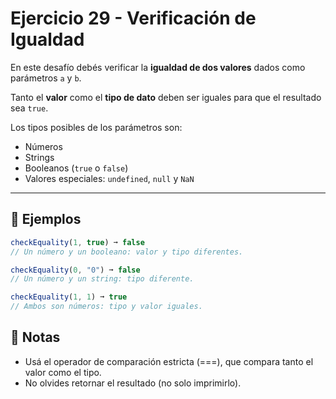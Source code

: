 # Ejercicio 29 - Verificación de Igualdad

En este desafío debés verificar la **igualdad de dos valores** dados como parámetros `a` y `b`.

Tanto el **valor** como el **tipo de dato** deben ser iguales para que el resultado sea `true`.

Los tipos posibles de los parámetros son:

- Números
- Strings
- Booleanos (`true` o `false`)
- Valores especiales: `undefined`, `null` y `NaN`

---

## 🧪 Ejemplos

```javascript
checkEquality(1, true) ➞ false
// Un número y un booleano: valor y tipo diferentes.

checkEquality(0, "0") ➞ false
// Un número y un string: tipo diferente.

checkEquality(1, 1) ➞ true
// Ambos son números: tipo y valor iguales.
```

## 📝 Notas

- Usá el operador de comparación estricta (===), que compara tanto el valor como el tipo.
- No olvides retornar el resultado (no solo imprimirlo).
